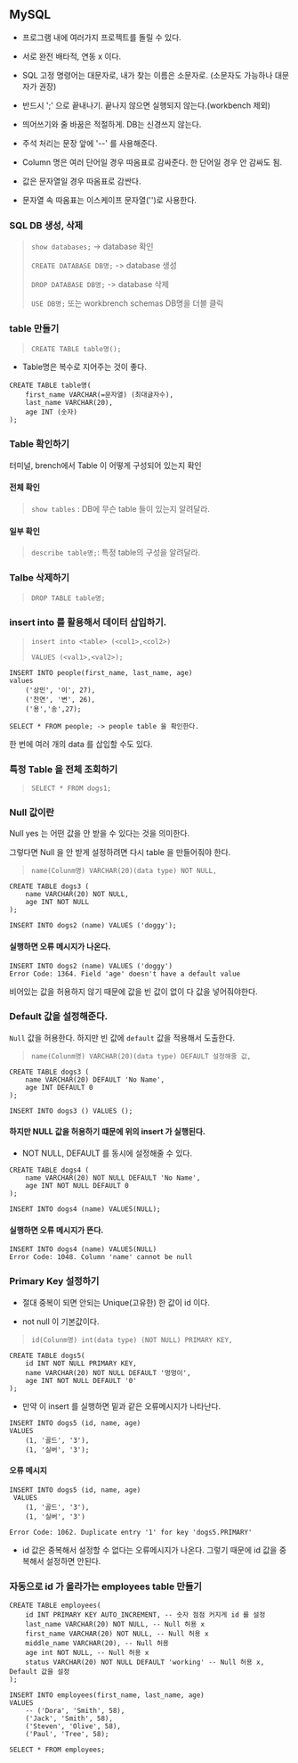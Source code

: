 ## MySQL

- 프로그램 내에 여러가지 프로젝트를 돌릴 수 있다.

- 서로 완전 배타적, 연동 x 이다.

- SQL 고정 명령어는 대문자로, 내가 찾는 이름은 소문자로. (소문자도 가능하나 대문자가 권장)

- 반드시 ';' 으로 끝내나기. 끝나지 않으면 실행되지 않는다.(workbench 제외)

- 띄어쓰기와 줄 바꿈은 적절하게. DB는 신경쓰지 않는다.

- 주석 처리는 문장 앞에 '--' 를 사용해준다.

- Column 명은 여러 단어일 경우 따옴표로 감싸준다. 한 단어일 경우 안 감싸도 됨.

- 값은 문자열일 경우 따옴표로 감싼다.

- 문자열 속 따옴표는 이스케이프 문자열('\')로 사용한다.


### SQL DB 생성, 삭제

> `show databases;` -> database 확인
> 
> `CREATE DATABASE DB명;` -> database 생성
> 
> `DROP DATABASE DB명;` -> database 삭제
> 
> `USE DB명;` 또는 workbrench schemas DB명을 더블 클릭


### table 만들기

> `CREATE TABLE table명();`

- Table명은 복수로 지어주는 것이 좋다.

```
CREATE TABLE table명(
	first_name VARCHAR(=문자열) (최대글자수),
    last_name VARCHAR(20),
    age INT (숫자)
);
```

### Table 확인하기

터미널, brench에서 Table 이 어떻게 구성되어 있는지 확인

#### 전체 확인

> `show tables` : DB에 무슨 table 들이 있는지 알려달라.

#### 일부 확인

> `describe table명;`: 특정 table의 구성을 알려달라.


### Talbe 삭제하기

> `DROP TABLE table명;` 


### insert into 를 활용해서 데이터 삽입하기.

> `insert into <table> (<col1>,<col2>)`
> 
> `VALUES (<val1>,<val2>);`

```
INSERT INTO people(first_name, last_name, age)
values
	('상민', '이', 27),
	('찬연', '변', 26),
	('용','송',27);

SELECT * FROM people; -> people table 을 확인한다.
```

한 번에 여러 개의 data 를 삽입할 수도 있다.

### 특정 Table 을 전체 조회하기

> `SELECT * FROM dogs1;`

### Null 값이란

Null yes 는 어떤 값을 안 받을 수 있다는 것을 의미한다.

그렇다면 Null 을 안 받게 설정하려면 다시 table 을 만들어줘야 한다.

> `name(Colunm명) VARCHAR(20)(data type) NOT NULL,`

```
CREATE TABLE dogs3 (
	name VARCHAR(20) NOT NULL,
    age INT NOT NULL
);

INSERT INTO dogs2 (name) VALUES ('doggy');
```

#### 실행하면 오류 메시지가 나온다.

```
INSERT INTO dogs2 (name) VALUES ('doggy')	
Error Code: 1364. Field 'age' doesn't have a default value	
```

비어있는 값을 허용하지 않기 때문에 값을 빈 값이 없이 다 값을 넣어줘야한다.


### Default 값을 설정해준다.

`Null` 값을 허용한다. 하지만 빈 값에 `default` 값을 적용해서 도출한다.

> `name(Colunm명) VARCHAR(20)(data type) DEFAULT 설정해줄 값,`

```
CREATE TABLE dogs3 (
	name VARCHAR(20) DEFAULT 'No Name',
    age INT DEFAULT 0
);

INSERT INTO dogs3 () VALUES ();
```

#### 하지만 NULL 값을 허용하기 떄문에 위의 insert 가 실행된다.

- NOT NULL, DEFAULT 를 동시에 설정해줄 수 있다.

```
CREATE TABLE dogs4 (
	name VARCHAR(20) NOT NULL DEFAULT 'No Name',
    age INT NOT NULL DEFAULT 0
);

INSERT INTO dogs4 (name) VALUES(NULL);
```

#### 실행하면 오류 메시지가 뜬다.

```
INSERT INTO dogs4 (name) VALUES(NULL)
Error Code: 1048. Column 'name' cannot be null
```

### Primary Key 설정하기

- 절대 중복이 되면 안되는 Unique(고유한) 한 값이 id 이다. 

- not null 이 기본값이다.

> `id(Colunm명) int(data type) (NOT NULL) PRIMARY KEY,`

```
CREATE TABLE dogs5(
	id INT NOT NULL PRIMARY KEY,
	name VARCHAR(20) NOT NULL DEFAULT '멍멍이',
    age INT NOT NULL DEFAULT '0'
);
```

- 만약 이 insert 를 실행하면 밑과 같은 오류메시지가 나타난다. 

```
INSERT INTO dogs5 (id, name, age)
VALUES
	(1, '골드', '3'),
    (1, '실버', '3');
```

#### 오류 메시지

```
INSERT INTO dogs5 (id, name, age)
 VALUES
    (1, '골드', '3'),
    (1, '실버', '3')	

Error Code: 1062. Duplicate entry '1' for key 'dogs5.PRIMARY'
```

- id 값은 중복해서 설정할 수 없다는 오류메시지가 나온다. 그렇기 때문에 id 값을 중복해서 설정하면 안된다.

### 자동으로 id 가 올라가는 employees table 만들기

```
CREATE TABLE employees(
	id INT PRIMARY KEY AUTO_INCREMENT, -- 숫자 점점 커지게 id 를 설정
    last_name VARCHAR(20) NOT NULL, -- Null 허용 x
    first_name VARCHAR(20) NOT NULL, -- Null 허용 x
    middle_name VARCHAR(20), -- Null 허용
    age int NOT NULL, -- Null 허용 x
    status VARCHAR(20) NOT NULL DEFAULT 'working' -- Null 허용 x, Default 값을 설정
);

INSERT INTO employees(first_name, last_name, age) 
VALUES 
	-- ('Dora', 'Smith', 58),
	('Jack', 'Smith', 58),
    ('Steven', 'Olive', 58),
    ('Paul', 'Tree', 58);

SELECT * FROM employees;
```